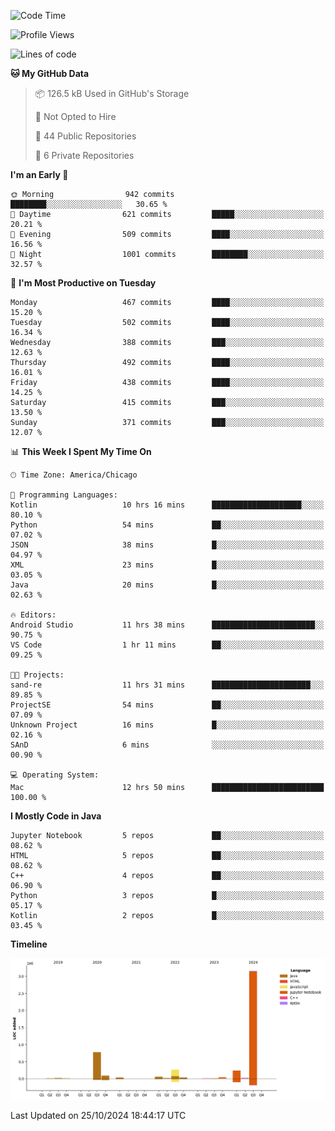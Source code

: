 <!--START_SECTION:waka-->
![Code Time](http://img.shields.io/badge/Code%20Time-689%20hrs%2055%20mins-blue)

![Profile Views](http://img.shields.io/badge/Profile%20Views-40-blue)

![Lines of code](https://img.shields.io/badge/From%20Hello%20World%20I%27ve%20Written-4.8%20million%20lines%20of%20code-blue)

**🐱 My GitHub Data** 

> 📦 126.5 kB Used in GitHub's Storage 
 > 
> 🚫 Not Opted to Hire
 > 
> 📜 44 Public Repositories 
 > 
> 🔑 6 Private Repositories 
 > 
**I'm an Early 🐤** 

```text
🌞 Morning                942 commits         ████████░░░░░░░░░░░░░░░░░   30.65 % 
🌆 Daytime                621 commits         █████░░░░░░░░░░░░░░░░░░░░   20.21 % 
🌃 Evening                509 commits         ████░░░░░░░░░░░░░░░░░░░░░   16.56 % 
🌙 Night                  1001 commits        ████████░░░░░░░░░░░░░░░░░   32.57 % 
```
📅 **I'm Most Productive on Tuesday** 

```text
Monday                   467 commits         ████░░░░░░░░░░░░░░░░░░░░░   15.20 % 
Tuesday                  502 commits         ████░░░░░░░░░░░░░░░░░░░░░   16.34 % 
Wednesday                388 commits         ███░░░░░░░░░░░░░░░░░░░░░░   12.63 % 
Thursday                 492 commits         ████░░░░░░░░░░░░░░░░░░░░░   16.01 % 
Friday                   438 commits         ████░░░░░░░░░░░░░░░░░░░░░   14.25 % 
Saturday                 415 commits         ███░░░░░░░░░░░░░░░░░░░░░░   13.50 % 
Sunday                   371 commits         ███░░░░░░░░░░░░░░░░░░░░░░   12.07 % 
```


📊 **This Week I Spent My Time On** 

```text
🕑︎ Time Zone: America/Chicago

💬 Programming Languages: 
Kotlin                   10 hrs 16 mins      ████████████████████░░░░░   80.10 % 
Python                   54 mins             ██░░░░░░░░░░░░░░░░░░░░░░░   07.02 % 
JSON                     38 mins             █░░░░░░░░░░░░░░░░░░░░░░░░   04.97 % 
XML                      23 mins             █░░░░░░░░░░░░░░░░░░░░░░░░   03.05 % 
Java                     20 mins             █░░░░░░░░░░░░░░░░░░░░░░░░   02.63 % 

🔥 Editors: 
Android Studio           11 hrs 38 mins      ███████████████████████░░   90.75 % 
VS Code                  1 hr 11 mins        ██░░░░░░░░░░░░░░░░░░░░░░░   09.25 % 

🐱‍💻 Projects: 
sand-re                  11 hrs 31 mins      ██████████████████████░░░   89.85 % 
ProjectSE                54 mins             ██░░░░░░░░░░░░░░░░░░░░░░░   07.09 % 
Unknown Project          16 mins             █░░░░░░░░░░░░░░░░░░░░░░░░   02.16 % 
SAnD                     6 mins              ░░░░░░░░░░░░░░░░░░░░░░░░░   00.90 % 

💻 Operating System: 
Mac                      12 hrs 50 mins      █████████████████████████   100.00 % 
```

**I Mostly Code in Java** 

```text
Jupyter Notebook         5 repos             ██░░░░░░░░░░░░░░░░░░░░░░░   08.62 % 
HTML                     5 repos             ██░░░░░░░░░░░░░░░░░░░░░░░   08.62 % 
C++                      4 repos             ██░░░░░░░░░░░░░░░░░░░░░░░   06.90 % 
Python                   3 repos             █░░░░░░░░░░░░░░░░░░░░░░░░   05.17 % 
Kotlin                   2 repos             █░░░░░░░░░░░░░░░░░░░░░░░░   03.45 % 
```



**Timeline**

![Lines of Code chart](https://raw.githubusercontent.com/phanijsp/phanijsp/main/assets/bar_graph.png)


 Last Updated on 25/10/2024 18:44:17 UTC
<!--END_SECTION:waka-->
